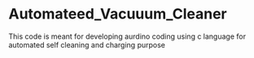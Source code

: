 # Automateed_Vacuuum_Cleaner
This code is meant for developing aurdino coding using c language for automated self cleaning and charging purpose
